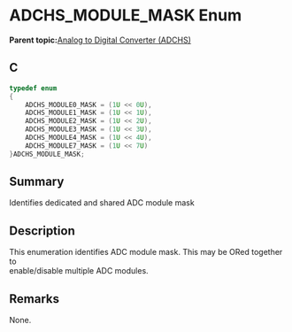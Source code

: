 # ADCHS\_MODULE\_MASK Enum

**Parent topic:**[Analog to Digital Converter \(ADCHS\)](GUID-8740EC52-3365-4B31-B19A-227EC55268DD.md)

## C

```c
typedef enum
{
    ADCHS_MODULE0_MASK = (1U << 0U),
    ADCHS_MODULE1_MASK = (1U << 1U),
    ADCHS_MODULE2_MASK = (1U << 2U),
    ADCHS_MODULE3_MASK = (1U << 3U),
    ADCHS_MODULE4_MASK = (1U << 4U),
    ADCHS_MODULE7_MASK = (1U << 7U)
}ADCHS_MODULE_MASK;
```

## Summary

Identifies dedicated and shared ADC module mask

## Description

This enumeration identifies ADC module mask. This may be ORed together to<br />enable/disable multiple ADC modules.

## Remarks

None.

